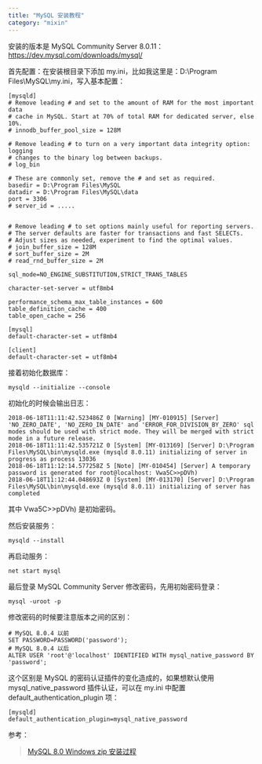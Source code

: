 ```yaml
---
title: "MySQL 安装教程"
category: "mixin"
---
```


安装的版本是 MySQL Community Server 8.0.11：https://dev.mysql.com/downloads/mysql/

首先配置：在安装根目录下添加 my.ini，比如我这里是：D:\Program Files\MySQL\my.ini，写入基本配置：

```shell
[mysqld]
# Remove leading # and set to the amount of RAM for the most important data
# cache in MySQL. Start at 70% of total RAM for dedicated server, else 10%.
# innodb_buffer_pool_size = 128M

# Remove leading # to turn on a very important data integrity option: logging
# changes to the binary log between backups.
# log_bin

# These are commonly set, remove the # and set as required.
basedir = D:\Program Files\MySQL
datadir = D:\Program Files\MySQL\data
port = 3306
# server_id = .....


# Remove leading # to set options mainly useful for reporting servers.
# The server defaults are faster for transactions and fast SELECTs.
# Adjust sizes as needed, experiment to find the optimal values.
# join_buffer_size = 128M
# sort_buffer_size = 2M
# read_rnd_buffer_size = 2M

sql_mode=NO_ENGINE_SUBSTITUTION,STRICT_TRANS_TABLES

character-set-server = utf8mb4

performance_schema_max_table_instances = 600
table_definition_cache = 400
table_open_cache = 256

[mysql]
default-character-set = utf8mb4

[client]
default-character-set = utf8mb4
```

接着初始化数据库：

```shell
mysqld --initialize --console
```

初始化的时候会输出日志：

```shell
2018-06-18T11:11:42.523486Z 0 [Warning] [MY-010915] [Server] 'NO_ZERO_DATE', 'NO_ZERO_IN_DATE' and 'ERROR_FOR_DIVISION_BY_ZERO' sql modes should be used with strict mode. They will be merged with strict mode in a future release.
2018-06-18T11:11:42.535721Z 0 [System] [MY-013169] [Server] D:\Program Files\MySQL\bin\mysqld.exe (mysqld 8.0.11) initializing of server in progress as process 13036
2018-06-18T11:12:14.577258Z 5 [Note] [MY-010454] [Server] A temporary password is generated for root@localhost: Vwa5C>>pDVh)
2018-06-18T11:12:44.048693Z 0 [System] [MY-013170] [Server] D:\Program Files\MySQL\bin\mysqld.exe (mysqld 8.0.11) initializing of server has completed
```

其中 Vwa5C>>pDVh) 是初始密码。

然后安装服务：

```shell
mysqld --install
```

再启动服务：

```shell
net start mysql
```

最后登录 MySQL Community Server 修改密码，先用初始密码登录：

```shell
mysql -uroot -p
```

修改密码的时候要注意版本之间的区别：

```shell
# MySQL 8.0.4 以前
SET PASSWORD=PASSWORD('password');
# MySQL 8.0.4 以后
ALTER USER 'root'@'localhost' IDENTIFIED WITH mysql_native_password BY 'password';
```

这个区别是 MySQL 的密码认证插件的变化造成的，如果想默认使用 mysql_native_password 插件认证，可以在 my.ini 中配置 default_authentication_plugin 项：

```shell
[mysqld]
default_authentication_plugin=mysql_native_password
```

参考：
> [MySQL 8.0 Windows zip 安装过程](https://blog.csdn.net/zwj1030711290/article/details/80039780)
